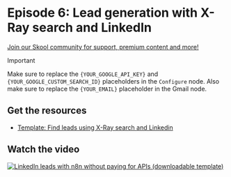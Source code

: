 # Episode 6: Lead generation with X-Ray search and LinkedIn

[Join our Skool community for support, premium content and more!](https://www.skool.com/ai-agents-az?gw6)

> [!IMPORTANT]  
> Make sure to replace the `{YOUR_GOOGLE_API_KEY}` and `{YOUR_GOOGLE_CUSTOM_SEARCH_ID}` placeholders in the `Configure` node. Also make sure to replace the `{YOUR_EMAIL}` placeholder in the Gmail node.

## Get the resources

- [Template: Find leads using X-Ray search and Linkedin](template_job_board_linkedin_leadgen.json)

## Watch the video

[![LinkedIn leads with n8n without paying for APIs (downloadable template)](https://img.youtube.com/vi/5ylW4wtsZGE/0.jpg)](https://www.youtube.com/watch?v=5ylW4wtsZGE)
